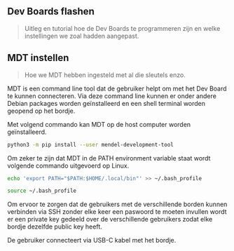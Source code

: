 ## Dev Boards flashen

>Uitleg en tutorial hoe de Dev Boards te programmeren zijn en welke instellingen we zoal hadden aangepast.

## MDT instellen

>Hoe we MDT hebben ingesteld met al die sleutels enzo.

MDT is een command line tool dat de gebruiker helpt om met het Dev Board te kunnen connecteren. Via deze command line kunnen er onder andere Debian packages worden geïnstalleerd en een shell terminal worden geopend op het bordje. 

Met volgend commando kan MDT op de host computer worden geïnstalleerd. 

```bash
python3 -m pip install --user mendel-development-tool
```

Om zeker te zijn dat MDT in de PATH environment variable staat wordt volgende commando uitgevoerd op Linux. 

```bash
echo 'export PATH="$PATH:$HOME/.local/bin"' >> ~/.bash_profile

source ~/.bash_profile
```

Om ervoor te zorgen dat de gebruikers met de verschillende borden kunnen verbinden via SSH zonder elke keer een paswoord te moeten invullen wordt er een private key gedeeld over de verschillende gebruikers zodat elke bordje dezelfde public key heeft. 

De gebruiker connecteert via USB-C kabel met het bordje. 
